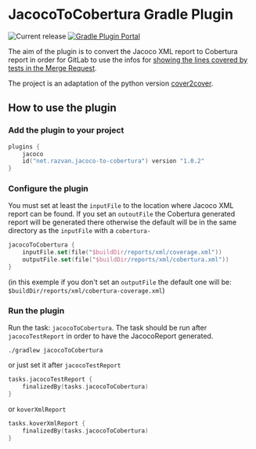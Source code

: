 # JacocoToCobertura Gradle Plugin

![Current release](https://img.shields.io/github/v/release/razvn/jacoco-to-cobertura-gradle-plugin)
[![Gradle Plugin Portal](https://img.shields.io/badge/Gradle-v1.0.2-blue.svg)](https://plugins.gradle.org/plugin/net.razvan.jacoco-to-cobertura)

The aim of the plugin is to convert the Jacoco XML report to Cobertura report in order for GitLab to use the infos 
for [showing the lines covered by tests in the Merge Request](https://docs.gitlab.com/ee/ci/testing/test_coverage_visualization.html).

The project is an adaptation of the python version [cover2cover](https://github.com/rix0rrr/cover2cover).

## How to use the plugin

### Add the plugin to your project
```kotlin
plugins {
    jacoco
    id("net.razvan.jacoco-to-cobertura") version "1.0.2"
}
```

### Configure the plugin
You must set at least the `inputFile` to the location where Jacoco XML report can be found.
If you set an `outoutFile` the Cobertura generated report will be generated there otherwise the default will be in the 
same directory as the `inputFile` with a `cobertura-`

```kotlin
jacocoToCobertura {
    inputFile.set(file("$buildDir/reports/xml/coverage.xml"))
    outputFile.set(file("$buildDir/reports/xml/cobertura.xml"))
}
```
(in this exemple if you don't set an `outputFile` the default one will be: `$buildDir/reports/xml/cobertura-coverage.xml`)

### Run the plugin
Run the task: `jacocoToCobertura`. The task should be run after `jacocoTestReport` in order to have the JacocoReport generated.
```shell
./gradlew jacocoToCobertura
```

or just set it after `jacocoTestReport`
```kotlin
tasks.jacocoTestReport {
    finalizedBy(tasks.jacocoToCobertura)
}
```
or `koverXmlReport`
```kotlin
tasks.koverXmlReport {
    finalizedBy(tasks.jacocoToCobertura)
}
```

